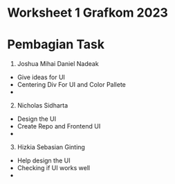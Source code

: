 # Worksheet 1 Grafkom 2023

# Pembagian Task
1. Joshua Mihai Daniel Nadeak
- Give ideas for UI
- Centering Div For UI and Color Pallete
-


2. Nicholas Sidharta
- Design the UI
- Create Repo and Frontend UI
- 

3. Hizkia Sebasian Ginting
- Help design the UI
- Checking if UI works well
-